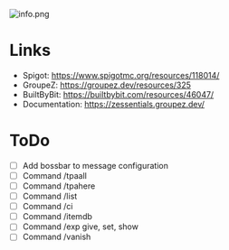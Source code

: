 ![info.png](https://img.groupez.dev/zessentials/zess-info.png)

# Links

* Spigot: https://www.spigotmc.org/resources/118014/
* GroupeZ: https://groupez.dev/resources/325
* BuiltByBit: https://builtbybit.com/resources/46047/
* Documentation: https://zessentials.groupez.dev/

# ToDo

- [ ] Add bossbar to message configuration
- [ ] Command /tpaall
- [ ] Command /tpahere
- [ ] Command /list
- [ ] Command /ci
- [ ] Command /itemdb
- [ ] Command /exp give, set, show
- [ ] Command /vanish
